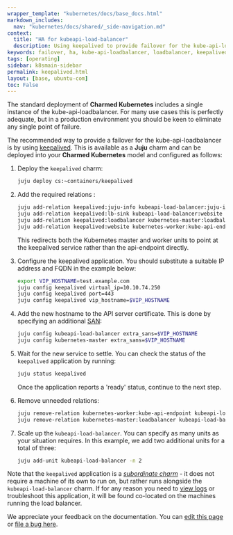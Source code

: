 ```yaml
---
wrapper_template: "kubernetes/docs/base_docs.html"
markdown_includes:
  nav: "kubernetes/docs/shared/_side-navigation.md"
context:
  title: "HA for kubeapi-load-balancer"
  description: Using keepalived to provide failover for the kube-api-loadbalancer .
keywords: failover, ha, kube-api-loadbalancer, loadbalancer, keepalived
tags: [operating]
sidebar: k8smain-sidebar
permalink: keepalived.html
layout: [base, ubuntu-com]
toc: False
---
```


The standard deployment of **Charmed Kubernetes** includes a single instance
of the kube-api-loadbalancer. For many use cases this is perfectly adequate,
but in a production environment you should be keen to eliminate any single
point of failure.

The recommended way to provide a failover for the kube-api-loadbalancer is by
using [keepalived][keepalived-home]. This is available as a **Juju** charm and
can be deployed into your **Charmed Kubernetes** model and configured as
follows:

1. Deploy the `keepalived` charm:
    ```bash
    juju deploy cs:~containers/keepalived
    ```

1. Add the required relations :   
    ```bash
    juju add-relation keepalived:juju-info kubeapi-load-balancer:juju-info
    juju add-relation keepalived:lb-sink kubeapi-load-balancer:website
    juju add-relation keepalived:loadbalancer kubernetes-master:loadbalancer
    juju add-relation keepalived:website kubernetes-worker:kube-api-endpoint
    ```
    This redirects both the Kubernetes master and worker units to point at the keepalived
    service rather than the api-endpoint directly.

1. Configure the keepalived application. You should substitute a suitable IP address and
     FQDN in the example below:
    ```bash
    export VIP_HOSTNAME=test.example.com
    juju config keepalived virtual_ip=10.10.74.250
    juju config keepalived port=443
    juju config keepalived vip_hostname=$VIP_HOSTNAME
    ```

1.  Add the new hostname to the API server certificate. This is done by specifying an
    additional [SAN][]:
    ```bash
    juju config kubeapi-load-balancer extra_sans=$VIP_HOSTNAME
    juju config kubernetes-master extra_sans=$VIP_HOSTNAME
    ```

1. Wait for the new service to settle. You can check the status of the `keepalived`
    application by running:
    ```bash
    juju status keepalived
    ```
    Once the application reports a 'ready' status, continue to the next step.

1. Remove unneeded relations:
    ```bash
    juju remove-relation kubernetes-worker:kube-api-endpoint kubeapi-load-balancer:website
    juju remove-relation kubernetes-master:loadbalancer kubeapi-load-balancer:loadbalancer
    ```

1. Scale up the `kubeapi-load-balancer`. You can specify as many units as your situation requires.
    In this example, we add two additional units for a total of three:
    ```bash
    juju add-unit kubeapi-load-balancer -n 2
    ```

Note that the `keepalived` application is a
[_subordinate charm_][subordinate-charm] - it does not require a machine of its
own to run on, but rather runs alongside the `kubeapi-load-balancer` charm. If
for any reason you need to [view logs][logging-doc] or troubleshoot this
application, it will be found co-located on the machines running the load
balancer.

<!--LINKS-->
[keepalived-home]: http://www.keepalived.org/
[SAN]: https://www.openssl.org/docs/manmaster/man5/x509v3_config.html#Subject-Alternative-Name
[logging-doc]: /kubernetes/docs/logging
[subordinate-charm]: https://docs.jujucharms.com/stable/en/authors-subordinate-applications

<!-- FEEDBACK -->
<div class="p-notification--information">
  <p class="p-notification__response">
    We appreciate your feedback on the documentation. You can 
    <a href="https://github.com/charmed-kubernetes/kubernetes-docs/edit/master/pages/k8s/keepalived.md" class="p-notification__action">edit this page</a> 
    or 
    <a href="https://github.com/charmed-kubernetes/kubernetes-docs/issues/new" class="p-notification__action">file a bug here</a>.
  </p>
</div>

